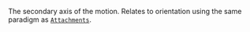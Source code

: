 The secondary axis of the motion. Relates to orientation using the same
paradigm as [`Attachments`](https://create.roblox.com/docs/reference/engine/classes/Attachment).